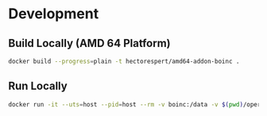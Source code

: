 # Development

## Build Locally (AMD 64 Platform)

```bash
docker build --progress=plain -t hectorespert/amd64-addon-boinc .
```

## Run Locally

```bash
docker run -it --uts=host --pid=host --rm -v boinc:/data -v $(pwd)/operator/options.json:/data/options.json:ro hectorespert/amd64-addon-boinc
```
